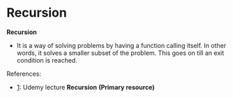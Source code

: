 # Recursion

**Recursion**

- It is a way of solving problems by having a function calling itself. In other words, it solves a smaller subset of the problem. This goes on till an exit condition is reached.




References:
- [1](https://bechtle.udemy.com/course/java-data-structures-and-algorithms-masterclass/learn/lecture/23118402#overview): Udemy lecture **Recursion** **(Primary resource)**

 	 	 
